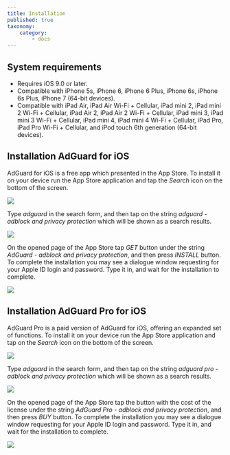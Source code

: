 ```yaml
---
title: Installation
published: true
taxonomy:
    category:
        - docs
---
```


## System requirements
* Requires iOS 9.0 or later. 
* Compatible with iPhone 5s, iPhone 6, iPhone 6 Plus, iPhone 6s, iPhone 6s Plus, iPhone 7 (64-bit devices).
* Compatible with iPad Air, iPad Air Wi-Fi + Cellular, iPad mini 2, iPad mini 2 Wi-Fi + Cellular, iPad Air 2, iPad Air 2 Wi-Fi + Cellular, iPad mini 3, iPad mini 3 Wi-Fi + Cellular, iPad mini 4, iPad mini 4 Wi-Fi + Cellular, iPad Pro, iPad Pro Wi-Fi + Cellular, and iPod touch 6th generation (64-bit devices).

## Installation AdGuard for iOS
AdGuard for iOS is a free app which presented in the App Store. To install it on your device run the App Store application and tap the _Search_ icon on the bottom of the screen.

![](ios_install_EN_01.PNG?cropResize=800,600)

Type _adguard_ in the search form, and then tap on the string _adguard - adblock and privacy protection_ which will be shown as a search results.

![](ios_install_EN_02.PNG?cropResize=800,600)

On the opened page of the App Store tap _GET_ button under the string _AdGuard - adblock and privacy protection_, and then press _INSTALL_ button. To complete the installation you may see a dialogue window requesting for your Apple ID login and password. Type it in, and wait for the installation to complete. 

![](ios_install_EN_03.PNG?cropResize=800,600)

## Installation AdGuard Pro for iOS
AdGuard Pro is a paid version of AdGuard for iOS, offering an expanded set of functions. To install it on your device run the App Store application and tap on the _Search_ icon on the bottom of the screen.

![](ios_install_EN_01.PNG?cropResize=800,600)

Type _adguard_ in the search form, and then tap on the string _adguard pro - adblock and privacy protection_ which will be shown as a search results.

![](ios_install_EN_02.PNG?cropResize=800,600)

On the opened page of the App Store tap the button with the cost of the license under the string _AdGuard Pro  - adblock and privacy protection_, and then press _BUY_ button. To complete the installation you may see a dialogue window requesting for your Apple ID login and password. Type it in, and wait for the installation to complete.

![](ios_install_EN_04.PNG?cropResize=800,600)